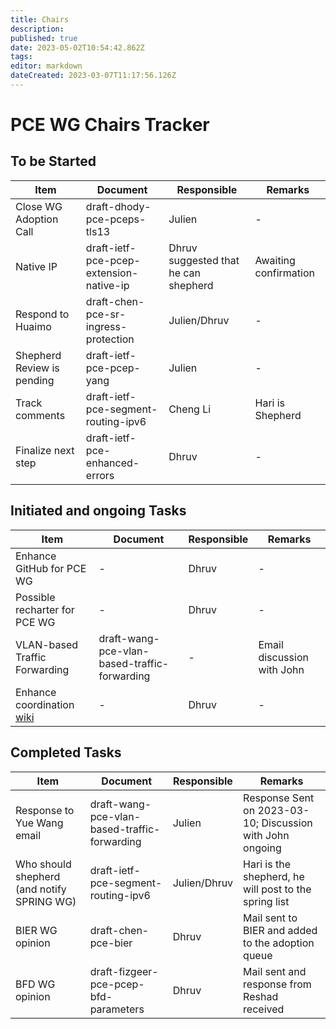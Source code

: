 ```yaml
---
title: Chairs
description: 
published: true
date: 2023-05-02T10:54:42.862Z
tags: 
editor: markdown
dateCreated: 2023-03-07T11:17:56.126Z
---
```


# PCE WG Chairs Tracker

## To be Started
|Item|Document|Responsible|Remarks|
|---|---|---|---|
| Close WG Adoption Call | draft-dhody-pce-pceps-tls13 | Julien | - |
| Native IP | draft-ietf-pce-pcep-extension-native-ip | Dhruv suggested that he can shepherd | Awaiting confirmation |
|Respond to Huaimo | draft-chen-pce-sr-ingress-protection | Julien/Dhruv | - |
| Shepherd Review is pending| draft-ietf-pce-pcep-yang| Julien | - |
| Track comments | draft-ietf-pce-segment-routing-ipv6 | Cheng Li | Hari is Shepherd | 
| Finalize next step | draft-ietf-pce-enhanced-errors | Dhruv | - |


## Initiated and ongoing Tasks
|Item|Document|Responsible|Remarks|
|---|---|---|---|
| Enhance GitHub for PCE WG | - | Dhruv | - |
| Possible recharter for PCE WG | - | Dhruv | - |
| VLAN-based Traffic Forwarding|draft-wang-pce-vlan-based-traffic-forwarding|-|Email discussion with John|
| Enhance coordination [wiki](https://wiki.ietf.org/group/pce/coordination) | - | Dhruv | - |

## Completed Tasks
|Item|Document|Responsible|Remarks|
|---|---|---|---|
|Response to Yue Wang email| draft-wang-pce-vlan-based-traffic-forwarding | Julien | Response Sent on 2023-03-10; Discussion with John ongoing |
|Who should shepherd (and notify SPRING WG) | draft-ietf-pce-segment-routing-ipv6 | Julien/Dhruv | Hari is the shepherd, he will post to the spring list | 
|BIER WG opinion|draft-chen-pce-bier|Dhruv|Mail sent to BIER and added to the adoption queue|
|BFD WG opinion|draft-fizgeer-pce-pcep-bfd-parameters|Dhruv|Mail sent and response from Reshad received|
